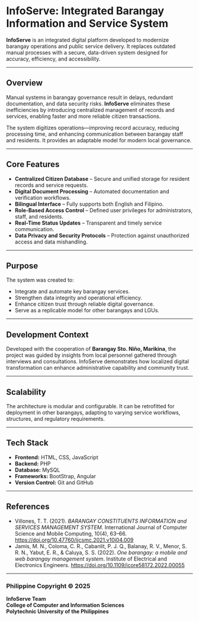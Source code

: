 # InfoServe: Integrated Barangay Information and Service System  

**InfoServe** is an integrated digital platform developed to modernize barangay operations and public service delivery. It replaces outdated manual processes with a secure, data-driven system designed for accuracy, efficiency, and accessibility.

---

## Overview  

Manual systems in barangay governance result in delays, redundant documentation, and data security risks. **InfoServe** eliminates these inefficiencies by introducing centralized management of records and services, enabling faster and more reliable citizen transactions.

The system digitizes operations—improving record accuracy, reducing processing time, and enhancing communication between barangay staff and residents. It provides an adaptable model for modern local governance.

---

## Core Features  

- **Centralized Citizen Database** – Secure and unified storage for resident records and service requests.  
- **Digital Document Processing** – Automated documentation and verification workflows.  
- **Bilingual Interface** – Fully supports both English and Filipino.  
- **Role-Based Access Control** – Defined user privileges for administrators, staff, and residents.  
- **Real-Time Status Updates** – Transparent and timely service communication.  
- **Data Privacy and Security Protocols** – Protection against unauthorized access and data mishandling.  

---

## Purpose  

The system was created to:  
- Integrate and automate key barangay services.  
- Strengthen data integrity and operational efficiency.  
- Enhance citizen trust through reliable digital governance.  
- Serve as a replicable model for other barangays and LGUs.  

---

## Development Context  

Developed with the cooperation of **Barangay Sto. Niño, Marikina**, the project was guided by insights from local personnel gathered through interviews and consultations. InfoServe demonstrates how localized digital transformation can enhance administrative capability and community trust.

---

## Scalability  

The architecture is modular and configurable. It can be retrofitted for deployment in other barangays, adapting to varying service workflows, structures, and regulatory requirements.

---

## Tech Stack  

- **Frontend:** HTML, CSS, JavaScript  
- **Backend:** PHP 
- **Database:** MySQL  
- **Frameworks:** BootStrap, Angular
- **Version Control:** Git and GitHub  

---

## References  

- Villones, T. T. (2021). *BARANGAY CONSTITUENTS INFORMATION and SERVICES MANAGEMENT SYSTEM*. International Journal of Computer Science and Mobile Computing, 10(4), 63–66. https://doi.org/10.47760/ijcsmc.2021.v10i04.009
- Jamis, M. N., Coloma, C. R., Cabanlit, P. J. Q., Balanay, R. V., Menor, S. R. N., Yabut, E. R., & Caluya, S. S. (2022). *One barangay: a mobile and web barangay management system*. Institute of Electrical and Electronics Engineers. https://doi.org/10.1109/icore58172.2022.00055

---

### Philippine Copyright © 2025  
**InfoServe Team**  
**College of Computer and Information Sciences**  
**Polytechnic University of the Philippines**

